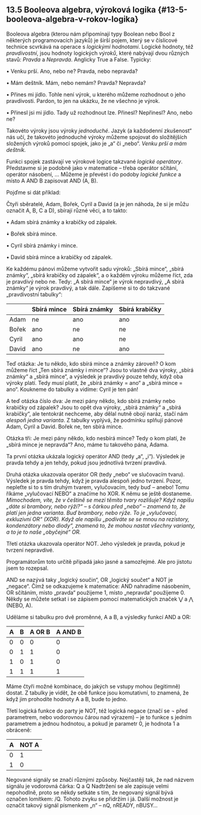 ## 13.5 Booleova algebra, výroková logika {#13-5-booleova-algebra-v-rokov-logika}

Booleova algebra (kterou nám připomínají typy Boolean nebo Bool z některých programovacích jazyků) je širší pojem, který se v číslicové technice scvrkává na operace s _logickými hodnotami_. Logické hodnoty, též _pravdivostní_, jsou hodnoty logických _výroků_, které nabývají dvou různých stavů: _Pravda_ a _Nepravda_. Anglicky True a False. Typicky:

• Venku prší. Ano, nebo ne? Pravda, nebo nepravda?

• Mám deštník. Mám, nebo nemám? Pravda? Nepravda?

• Přines mi jídlo. Tohle není výrok, u kterého můžeme rozhodnout o jeho pravdivosti. Pardon, to jen na ukázku, že ne všechno je výrok.

• Přinesl jsi mi jídlo. Tady už rozhodnout lze. Přinesl? Nepřinesl? Ano, nebo ne?

Takovéto výroky jsou výroky _jednoduché_. Jazyk (a každodenní zkušenost“ nás učí, že takovéto jednoduché výroky můžeme spojovat do složitějších složených výroků pomocí spojek, jako je „a“ či „nebo“. _Venku prší a mám deštník._

Funkci spojek zastávají ve výrokové logice takzvané _logické operátory_. Představme si je podobně jako v matematice – třeba operátor sčítání, operátor násobení, … Můžeme je převést i do podoby _logické funkce_ a místo A AND B zapisovat AND (A, B).

Pojďme si dát příklad:

Čtyři sběratelé, Adam, Bořek, Cyril a David (a je jen náhoda, že si je můžu označit A, B, C a D), sbírají různé věci, a to takto:

• Adam sbírá známky a krabičky od zápalek.

• Bořek sbírá mince.

• Cyril sbírá známky i mince.

• David sbírá mince a krabičky od zápalek.

Ke každému pánovi můžeme vytvořit sadu výroků: „Sbírá mince“, „sbírá známky“, „sbírá krabičky od zápalek“, a o každém výroku můžeme říct, zda je pravdivý nebo ne. Tedy: „A sbírá mince“ je výrok nepravdivý, „A sbírá známky“ je výrok pravdivý, a tak dále. Zapíšeme si to do takzvané „pravdivostní tabulky“:

|  | Sbírá mince | Sbírá známky | Sbírá krabičky |
| --- | --- | --- | --- |
| Adam | ne | ano | ano |
| Bořek | ano | ne | ne |
| Cyril | ano | ano | ne |
| David | ano | ne | ano |

Teď otázka: Je tu někdo, kdo sbírá mince a známky zároveň? O kom můžeme říct „Ten sbírá známky i mince“? Jsou to vlastně dva výroky, „sbírá známky“ a „sbírá mince“, a výsledek je pravdivý pouze tehdy, když oba výroky platí. Tedy musí platit, že „sbírá známky = ano“ a „sbírá mince = ano“. Koukneme do tabulky a vidíme: Cyril je ten pán!

A teď otázka číslo dva: Je mezi pány někdo, kdo sbírá známky nebo krabičky od zápalek? Jsou to opět dva výroky, „sbírá známky“ a „sbírá krabičky“, ale tentokrát nechceme, aby dělal nutně obojí naráz, stačí nám _alespoň jedna varianta_. Z tabulky vyplývá, že podmínku splňují pánové Adam, Cyril a David. Bořek ne, ten sbírá mince.

Otázka tři: Je mezi pány někdo, kdo nesbírá mince? Tedy o kom platí, že „sbírá mince je nepravda“? Ano, máme tu takového pána, Adama.

Ta první otázka ukázala logický operátor AND (tedy „a“, „i“). Výsledek je pravda tehdy a jen tehdy, pokud jsou jednotlivá tvrzení pravdivá.

Druhá otázka ukazovala operátor OR (tedy „nebo“ ve slučovacím tvaru). Výsledek je pravda tehdy, když je pravda alespoň jedno tvrzení. Pozor, nepleťte si to s tím druhým tvarem, vylučovacím, tedy buď – anebo! Tomu říkáme „vylučovací NEBO“ a značíme ho XOR. K němu se ještě dostaneme. _Mimochodem, víte, že v češtině se mezi těmito tvary rozlišuje? Když napíšu „dáte si brambory, nebo rýži?“ – s čárkou před „nebo“ – znamená to, že platí jen jedna varianta. Buď brambory, nebo rýže. To je „vylučovací, exkluzivní OR“ (XOR). Když ale napíšu „podíváte se se mnou na rezistory, kondenzátory nebo diody“, znamená to, že mohou nastat všechny varianty, a to je to naše „obyčejné“ OR._

Třetí otázka ukazovala operátor NOT. Jeho výsledek je pravda, pokud je tvrzení nepravdivé.

Programátorům toto určitě připadá jako jasné a samozřejmé. Ale pro jistotu jsem to rozepsal.

AND se nazývá taky „logický součin“, OR „logický součet“ a NOT je „negace“. Čímž se odkazujeme k matematice: AND nahradíme násobením, OR sčítáním, místo „pravda“ použijeme 1, místo „nepravda“ použijeme 0\. Někdy se můžete setkat i se zápisem pomocí matematických značek ⋁ a ⋀ (NEBO, A).

Uděláme si tabulku pro dvě proměnné, A a B, a výsledky funkcí AND a OR:

| A | B | A OR B | A AND B |
| --- | --- | --- | --- |
| 0 | 0 | 0 | 0 |
| 0 | 1 | 1 | 0 |
| 1 | 0 | 1 | 0 |
| 1 | 1 | 1 | 1 |

Máme čtyři možné kombinace, do jakých se vstupy mohou (legitimně) dostat. Z tabulky je vidět, že obě funkce jsou komutativní, to znamená, že když jim prohodíte hodnoty A a B, bude to jedno.

Třetí logická funkce do party je NOT, též logická negace (značí se ¬ před parametrem, nebo vodorovnou čárou nad výrazem) – je to funkce s jedním parametrem a jednou hodnotou, a pokud je parametr 0, je hodnota 1 a obráceně:

| A | NOT A |
| --- | --- |
| 0 | 1 |
| 1 | 0 |

Negované signály se značí různými způsoby. Nejčastěji tak, že nad názvem signálu je vodorovná čárka: Q a Q Nadtržení se ale zapisuje velmi nepohodlně, proto se někdy setkáte s tím, že negovaný signál bývá označen lomítkem: /Q. Tohoto zvyku se přidržím i já. Další možnost je označit takový signál písmenkem „n“ – nQ, nREADY, nBUSY…
